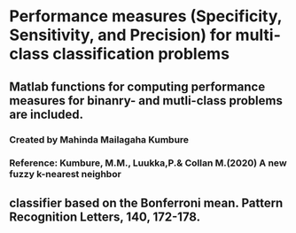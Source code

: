 # Performance measures (Specificity, Sensitivity, and Precision) for multi-class classification problems
## Matlab functions for computing performance measures for binanry- and mutli-class problems are included.
### Created by Mahinda Mailagaha Kumbure
### Reference:  Kumbure, M.M., Luukka,P.& Collan M.(2020) A new fuzzy k-nearest neighbor 
##             classifier based on the Bonferroni mean. Pattern Recognition Letters, 140, 172-178.

